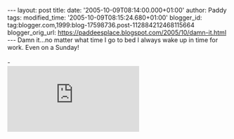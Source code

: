 \-\-- layout: post title: date: \'2005-10-09T08:14:00.000+01:00\'
author: Paddy tags: modified\_time: \'2005-10-09T08:15:24.680+01:00\'
blogger\_id: tag:blogger.com,1999:blog-17598736.post-112884212468115664
blogger\_orig\_url:
https://paddeesplace.blogspot.com/2005/10/damn-it.html \-\-- Damn
it\...no matter what time I go to bed I always wake up in time for work.
Even on a Sunday!\
\
-\
![](https://www.denness.net/scrobblersig.php?username=paddee)
